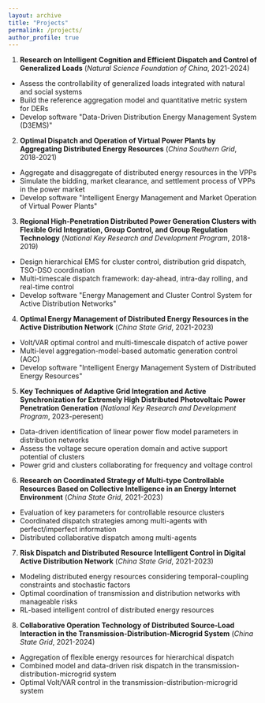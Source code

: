 ```yaml
---
layout: archive
title: "Projects"
permalink: /projects/
author_profile: true
---
```


1. **Research on Intelligent Cognition and Efficient Dispatch and Control of Generalized Loads** (*Natural Science Foundation of China*, 2021-2024)
- Assess the controllability of generalized loads integrated with natural and social systems
- Build the reference aggregation model and quantitative metric system for DERs
- Develop software "Data-Driven Distribution Energy Management System (D3EMS)"

2. **Optimal Dispatch and Operation of Virtual Power Plants by Aggregating Distributed Energy Resources** (*China Southern Grid*, 2018-2021)
- Aggregate and disaggregate of distributed energy resources in the VPPs
- Simulate the bidding, market clearance, and settlement process of VPPs in the power market
- Develop software "Intelligent Energy Management and Market Operation of Virtual Power Plants"

3. **Regional High-Penetration Distributed Power Generation Clusters with Flexible Grid Integration, Group Control, and Group Regulation Technology** (*National Key Research and Development Program*, 2018-2019)
- Design hierarchical EMS for cluster control, distribution grid dispatch, TSO-DSO coordination
- Multi-timescale dispatch framework: day-ahead, intra-day rolling, and real-time control
- Develop software "Energy Management and Cluster Control System for Active Distribution Networks"

4. **Optimal Energy Management of Distributed Energy Resources in the Active Distribution Network** (*China State Grid*, 2021-2023)
- Volt/VAR optimal control and multi-timescale dispatch of active power
- Multi-level aggregation-model-based automatic generation control (AGC)
- Develop software "Intelligent Energy Management System of Distributed Energy Resources"

5. **Key Techniques of Adaptive Grid Integration and Active Synchronization for Extremely High Distributed Photovoltaic Power Penetration Generation** (*National Key Research and Development Program*, 2023-peresent)
- Data-driven identification of linear power flow model parameters in distribution networks
- Assess the voltage secure operation domain and active support potential of clusters
- Power grid and clusters collaborating for frequency and voltage control

6. **Research on Coordinated Strategy of Multi-type Controllable Resources Based on Collective Intelligence in an Energy Internet Environment** (*China State Grid*, 2021-2023)
- Evaluation of key parameters for controllable resource clusters
- Coordinated dispatch strategies among multi-agents with perfect/imperfect information
- Distributed collaborative dispatch among multi-agents

7. **Risk Dispatch and Distributed Resource Intelligent Control in Digital Active Distribution Network** (*China State Grid*, 2021-2023)
- Modeling distributed energy resources considering temporal-coupling constraints and stochastic factors
- Optimal coordination of transmission and distribution networks with manageable risks
- RL-based intelligent control of distributed energy resources

8. **Collaborative Operation Technology of Distributed Source-Load Interaction in the Transmission-Distribution-Microgrid System** (*China State Grid*, 2021-2024)
- Aggregation of flexible energy resources for hierarchical dispatch
- Combined model and data-driven risk dispatch in the transmission-distribution-microgrid system
- Optimal Volt/VAR control in the transmission-distribution-microgrid system



<!-- {:start="4"} -->

<!-- <center>
    <img style="border-radius: 0.3125em;
    box-shadow: 0 2px 4px 0 rgba(34,36,38,.12),0 2px 10px 0 rgba(34,36,38,.08);" 
    src="/images/jinzhai_project.png" width = "80%">
    <br>
    <div style="color:orange;
    display: inline-block;
    color: #999;
    padding: 2px;">(a) Main interface; (b) Interface of power optimization.</div>
</center> -->

